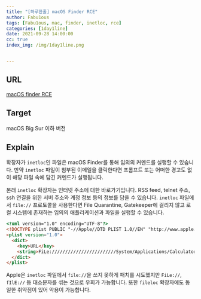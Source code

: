```yaml
---
title: "[하루한줄] macOS Finder RCE"
author: Fabu1ous
tags: [Fabu1ous, mac, finder, inetloc, rce]
categories: [1day1line]
date: 2021-09-28 14:00:00
cc: true
index_img: /img/1day1line.png


---
```




## URL

[macOS finder RCE](https://ssd-disclosure.com/ssd-advisory-macos-finder-rce/)



## **Target**

macOS Big Sur 이하 버전



## **Explain**

확장자가 `inetloc`인 파일은 macOS Finder를 통해 임의의 커멘드를 실행할 수 있습니다. 만약 `inetloc` 파일이 첨부된 이메일을 클릭한다면 프롬프트 또는 어떠한 경고도 없이 해당 파일 속에 담긴 커멘드가 실행됩니다.

본래 `inetloc` 확장자는 인터넷 주소에 대한 바로가기입니다. RSS feed, telnet 주소, ssh 연결을 위한 서버 주소와 계정 정보 등의 정보를 담을 수 있습니다. `inetloc` 파일에서  `file://` 프로토콜을 사용한다면 File Quarantine, Gatekeeper에 걸리지 않고 로컬 시스템에 존재하는 임의의 애플리케이션과 파일을 실행할 수 있습니다. 

```html
<?xml version="1.0" encoding="UTF-8"?>
<!DOCTYPE plist PUBLIC "-//Apple//DTD PLIST 1.0//EN" "http://www.apple.com/DTDs/PropertyList-1.0.dtd">
<plist version="1.0">
  <dict>
    <key>URL</key>
    <string>FiLe:////////////////////////System/Applications/Calculator.app</string>
  </dict>
</plist>
```

Apple은 `inetloc` 파일에서 `file://`을 쓰지 못하게 패치를 시도했지만 `FiLe://`, `fIlE://` 등 대소문자를 섞는 것으로 우회가 가능합니다. 또한 `fileloc` 확장자에도 동일한 취약점이 있어 악용이 가능합니다.